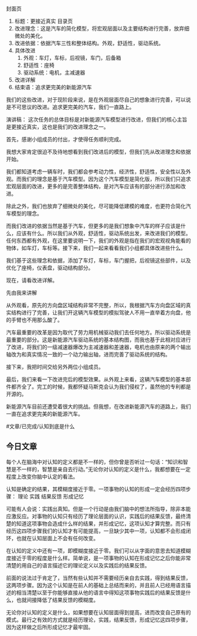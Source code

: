 
封面页
1. 标题：更接近真实
目录页
1. 改进理念：这是汽车的简化模型，将宏观层面以及主要结构进行完善，放弃细微处的美化。
2. 改进依据：依据汽车三性和整体结构。外观，舒适性，驱动系统。
3. 具体改进
	1. 外观：车灯，车标，后视镜，车门，后备箱
	2. 舒适性：座椅
	3. 驱动系统：电机，主减速器
4. 改进详解
5. 结束语：追求更完美的新能源汽车



我们的这些改进，对于现阶段来说，是在外观层面尽自己的想象进行完善，可以说是不可思议的改进。追求更完美的汽车，我们一直路上。


演讲稿：
这次任务的总体目标是对新能源汽车模型进行改进，但我们的核心主旨是更接近真实，这也是我们的改进理念之一。

首先，感谢小组成员的付出，才使得任务顺利完成。

我想大家肯定很迫不及待地想看到我们改进后的模型，但我们先从改进理念和依据开始。

我们都知道考虑一辆车时，我们都会参考动力性，经济性，舒适性，安全性以及外观。而我们的理念是基于汽车模型。因为这个汽车模型是简化版，所以我们只追求宏观层面的改进，更多的是完善整体结构，是对汽车应该有的部分进行添加和改进。

除此之外，我们也放弃了细微处的美化，尽可能降低建模的难度，也更符合简化汽车模型的理念。

而我们改进的依据当然是基于汽车，但更多的是我们想象中汽车的样子应该是什么，应该有什么。所以我们从外观，舒适性，驱动系统出发，来改进我们的模型。任何东西都有外观，在这里要说明一下，我们的外观是指在我们的宏观视角能看的物体，如车灯，车标等。接下来，我们一起来看看我们小组都具体改进些什么。

我们基于这些理念和依据，添加了车灯，车标，车门握把，后视镜这些部件，以及优化了座椅，仪表盘，驱动结构部分。

现在，请看改进详解。

先由我来讲解

从外观看，原先的方向盘区域结构非常不完整，所以，我根据汽车方向盘区域的真实结构进行了完善，让我们开这辆汽车模型的模拟驾驶人不用一直举着方向盘，他的手臂也不用那么酸了。

汽车最重要的改革是因为取代了劳力用机械驱动我们去任何地方。所以驱动系统是最重要的部分。这是新能源汽车驱动系统的基本结构图，而我也基于此相对应进行了改进，将我们的一级减速器爆改为主减速器和差速器，电机也由原来的两个输出轴改为和真实情况一致的一个动力输出轴，进而完善了驱动系统的结构。

接下来，我把时间交给另外两位小组成员。

最后，我们来看一下改进完后的模型效果。从外观上来看，这辆汽车模型的基本部件都齐全了。完工的时候，我都怀疑马斯克会认为我们侵权了，虽然他的专利都是开源的。

新能源汽车目前还遭受着很大的挑战。但我想，在改进新能源汽车的道路上，我们一直在追求更完美的新能源汽车。




#文章/已完成/认知到底是什么
## 今日文章

每个人在脑海中对认知的定义都是不一样的，但你曾是否听过一句话：“知识和智慧是不一样的，智慧是亲自去行动。”无论你对认知的定义是什么，我都想要在一定程度上改变你脑中认定的看法。

认知是确定的结果，其模糊度接近于零。一项事物的认知的形成一定会经历四项步骤：
	理论
	实践
	结果反馈
	形成记忆

可能有人会说：实践出真知。但是一个行动是由我们脑中的想法所指导，除非本能应激反应。对事物的认知只有经历了理论层面的认识，实践后的结果反馈，最终清楚的知道这项事物会造成什么样的结果，并形成记忆，这项认知才算完整。而只有经历这四项步骤我们的认知才有可能提高，一旦缺少其中一项，认知都不会形成闭环，也就在认知层面上不会有任何改变。

在认知的定义中还有一项，即模糊度接近于零。我们可以从字面的意思去知道模糊度接近于零的程度是什么样。简单说，是一项事物的认知在形成记忆之后你能非常清楚的用自己的语言描述它的理论定义以及实践后的结果反馈。

前面的说法过于肯定了，当然有些认知并不需要经历亲自去实践，得到结果反馈，这两项步骤。因为这个认知是在前人的基础上总结而来的，并且前人已经用语言描述的相当清楚以至于你能够直接从他的语言中得知这项事物实践后的结果反馈是什么，也就间接降低了结果反馈的模糊度。

无论你对认知的定义是什么，如果想要在认知层面得到提高，进而改变自己原有的模式。最行之有效的方式就是经历理论，实践，结果反馈，形成记忆这四项步骤，因为这样做之后所形成记忆才最牢固。


